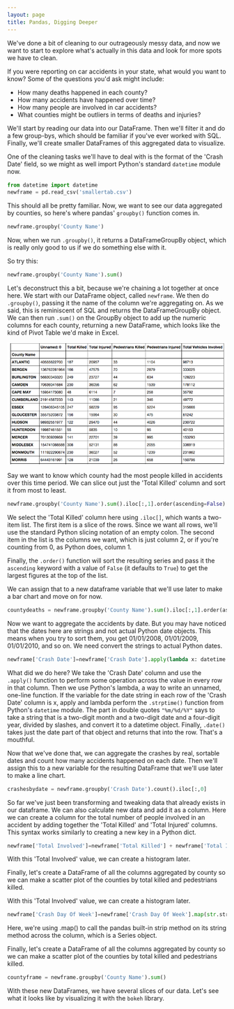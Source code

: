 ```yaml
---
layout: page
title: Pandas, Digging Deeper
---
```


We've done a bit of cleaning to our outrageously messy data, and now we want to start to explore what's actually in this data and look for more spots we have to clean. 

If you were reporting on car accidents in your state, what would you want to know? Some of the questions you'd ask might include:

* How many deaths happened in each county?
* How many accidents have happened over time?
* How many people are involved in car accidents?
* What counties might be outliers in terms of deaths and injuries?

We'll start by reading our data into our DataFrame. Then we'll filter it and do a few group-bys, which should be familiar if you've ever worked with SQL. Finally, we'll create smaller DataFrames of this aggregated data to visualize.

One of the cleaning tasks we'll have to deal with is the format of the 'Crash Date' field, so we might as well import Python's standard `datetime` module now.

```python
from datetime import datetime
newframe = pd.read_csv('smallertab.csv')
```

This should all be pretty familiar. Now, we want to see our data aggregated by counties, so here's where pandas' `groupby()` function comes in.

```python
newframe.groupby('County Name')
```
Now, when we run `.groupby()`, it returns a DataFrameGroupBy object, which is really only good to us if we do something else with it.

So try this:

```python
newframe.groupby('County Name').sum()
```

Let's deconstruct this a bit, because we're chaining a lot together at once here.
We start with our DataFrame object, called `newframe`. We then do `.groupby()`, passing it the name of the column we're aggregating on. As we said, this is reminiscent of SQL and returns the DataFrameGroupBy object.
We can then run `.sum()` on the GroupBy object to add up the numeric columns for each county, returning a new DataFrame, which looks like the kind of Pivot Table we'd make in Excel.

![](assets/images/pandashot3.png)

Say we want to know which county had the most people killed in accidents over this time period. We can slice out just the 'Total Killed' column and sort it from most to least.

```python
newframe.groupby('County Name').sum().iloc[:,1].order(ascending=False)
```

We select the 'Total Killed' column here using `.iloc[]`, which wants a two-item list. The first item is a slice of the rows. Since we want all rows, we'll use the standard Python slicing notation of an empty colon. The second item in the list is the columns we want, which is just column 2, or if you're counting from 0, as Python does, column 1.

Finally, the `.order()` function will sort the resulting series and pass it the `ascending` keyword with a value of `False` (it defaults to `True`) to get the largest figures at the top of the list.

We can assign that to a new dataframe variable that we'll use later to make a bar chart and move on for now.

```python
countydeaths = newframe.groupby('County Name').sum().iloc[:,1].order(ascending=False)
```

Now we want to aggregate the accidents by date. But you may have noticed that the dates here are strings and not actual Python date objects. This means when you try to sort them, you get 01/01/2008, 01/01/2009, 01/01/2010, and so on. We need convert the strings to actual Python dates.

```python
newframe['Crash Date']=newframe['Crash Date'].apply(lambda x: datetime.strptime(x, "%m/%d/%Y").date())
```

What did we do here? We take the 'Crash Date' column and use the `.apply()` function to perform some operation across the value in every row in that column. Then we use Python's lambda, a way to write an unnamed, one-line function. If the variable for the date string in each row of the 'Crash Date' column is x, apply and lambda perform the `.strptime()` function from Python's `datetime` module. The part in double quotes `"%m/%d/%Y"` says to take a string that is a two-digit month and a two-digit date and a four-digit year, divided by slashes, and convert it to a datetime object. Finally, `.date()` takes just the date part of that object and returns that into the row. That's a mouthful.

Now that we've done that, we can aggregate the crashes by real, sortable dates and count how many accidents happened on each date. Then we'll assign this to a new variable for the resulting DataFrame that we'll use later to make a line chart. 

```python
crashesbydate = newframe.groupby('Crash Date').count().iloc[:,0]
```

So far we've just been transforming and tweaking data that already exists in our dataframe. We can also calculate new data and add it as a column. Here we can create a column for the total number of people involved in an accident by adding together the 'Total Killed' and 'Total Injured' columns. This syntax works similarly to creating a new key in a Python dict.

```python
newframe['Total Involved']=newframe['Total Killed'] + newframe['Total Injured']
```

With this 'Total Involved' value, we can create a histogram later.

Finally, let's create a DataFrame of all the columns aggregated by county so we can make a scatter plot of the counties by total killed and pedestrians killed.

With this 'Total Involved' value, we can create a histogram later.

```python
newframe['Crash Day Of Week']=newframe['Crash Day Of Week'].map(str.strip)
```

Here, we're using .map() to call the pandas built-in strip method on its string method across the column, which is a Series object.

Finally, let's create a DataFrame of all the columns aggregated by county so we can make a scatter plot of the counties by total killed and pedestrians killed.

```python
countyframe = newframe.groupby('County Name').sum()
```

With these new DataFrames, we have several slices of our data. Let's see what it looks like by visualizing it with the ```bokeh``` library.